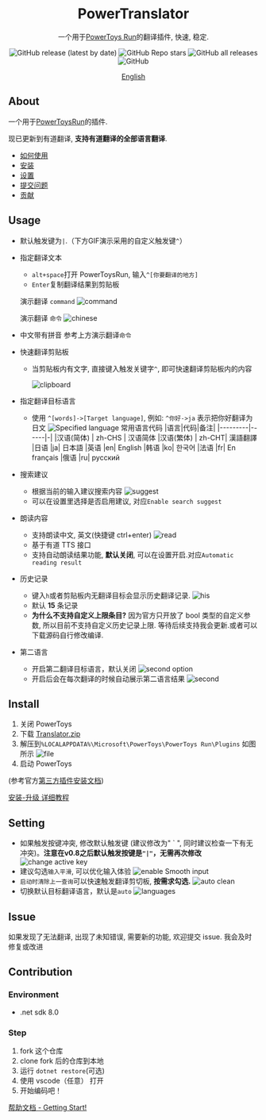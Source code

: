 <div align="center">
<h1>PowerTranslator</h1>
<p>一个用于<a href=https://github.com/microsoft/PowerToys>PowerToys Run</a>的翻译插件, 快速, 稳定.</p>

![GitHub release (latest by date)](https://img.shields.io/github/v/release/N0I0C0K/PowerTranslator?style=flat-square) ![GitHub Repo stars](https://img.shields.io/github/stars/N0I0C0K/PowerTranslator?color=ffb900&style=flat-square) ![GitHub all releases](https://img.shields.io/github/downloads/N0I0C0K/PowerTranslator/total?style=flat-square) ![GitHub](https://img.shields.io/github/license/N0I0C0K/PowerTranslator?style=flat-square)

[English](./readme_en.md)

</div>

## About

一个用于[PowerToysRun](https://github.com/microsoft/PowerToys)的插件.

现已更新到有道翻译, **支持有道翻译的全部语言翻译**.

- [如何使用](#usage)
- [安装](#install)
- [设置](#setting)
- [提交问题](#issue)
- [贡献](#Contribution)

## Usage

- 默认触发键为`|`.（下方GIF演示采用的自定义触发键`^`）
- 指定翻译文本

  - `alt+space`打开 PowerToysRun, 输入`^[你要翻译的地方]`
  - `Enter`复制翻译结果到剪贴板

  演示翻译 `command`
  ![command](Images/command.gif)

  演示翻译 `命令`
  ![chinese](Images/%E5%91%BD%E4%BB%A4.gif)

- 中文带有拼音
  参考上方演示翻译`命令`

- 快速翻译剪贴板

  - 当剪贴板内有文字, 直接键入触发关键字`^`, 即可快速翻译剪贴板内的内容

    ![clipboard](Images/clipboard.gif)

- 指定翻译目标语言

  - 使用 `^[words]->[Target language]`, 例如: `^你好->ja` 表示把你好翻译为日文
    ![Specified language](Images/target%20lan.gif)
    常用语言代码
    |语言|代码|备注|
    |---------|------|-|
    |汉语(简体) | zh-CHS | 汉语简体
    |汉语(繁体) | zh-CHT| 漢語翻譯
    |日语 |ja| 日本語
    |英语 |en| English
    |韩语 |ko| 한국어
    |法语 |fr| En français
    |俄语 |ru| русский

- 搜索建议

  - 根据当前的输入建议搜索内容
    ![suggest](Images/suggest.gif)
  - 可以在设置里选择是否启用建议, 对应`Enable search suggest`

- 朗读内容

  - 支持朗读中文, 英文(快捷键 ctrl+enter)
    ![read](Images/read.png)
  - 基于有道 TTS 接口
  - 支持自动朗读结果功能, **默认关闭**, 可以在设置开启.对应`Automatic reading result`

- 历史记录
  - 键入`h`或者剪贴板内无翻译目标会显示历史翻译记录.
    ![his](Images/his.png)
  - 默认 **15** 条记录
  - **为什么不支持自定义上限条目?**
    因为官方只开放了 bool 类型的自定义参数, 所以目前不支持自定义历史记录上限. 等待后续支持我会更新.或者可以下载源码自行修改编译.

- 第二语言
  - 开启第二翻译目标语言，默认关闭
  ![second option](Images/second_option.png)
  - 开启后会在每次翻译的时候自动展示第二语言结果
  ![second](Images/second.png)


## Install

1. 关闭 PowerToys
2. 下载 [Translator.zip](https://github.com/N0I0C0K/PowerTranslator/releases)
3. 解压到`%LOCALAPPDATA%\Microsoft\PowerToys\PowerToys Run\Plugins`
   如图所示
   ![file](Images/file.png)
4. 启动 PowerToys

(参考官方[第三方插件安装文档](https://github.com/microsoft/PowerToys/blob/main/doc/thirdPartyRunPlugins.md))

[安装-升级 详细教程](./doc/how%20to%20install.md)

## Setting

- 如果触发按键冲突, 修改默认触发键 (建议修改为" \` ", 同时建议检查一下有无冲突)。**注意在v0.8之后默认触发按键是`"|"`，无需再次修改**
  ![change active key](Images/change_active.png)
- 建议勾选`输入平滑`, 可以优化输入体验
  ![enable Smooth input](Images/enable%20Smooth%20input.png)
- `启动时清除上一查询`可以快速触发翻译剪切板, **按需求勾选.**
  ![auto clean](Images/auto_clean.png)
- 切换默认目标翻译语言，默认是`auto`
  ![languages](Images/languages.png)

## Issue

如果发现了无法翻译, 出现了未知错误, 需要新的功能, 欢迎提交 issue. 我会及时修复或改进

## Contribution

### Environment

- .net sdk 8.0

### Step

1. fork 这个仓库
2. clone fork 后的仓库到本地
3. 运行 `dotnet restore`(可选)
3. 使用 vscode（任意） 打开
5. 开始编码吧！

[帮助文档 - Getting Start!](doc/code-start-zh.md)